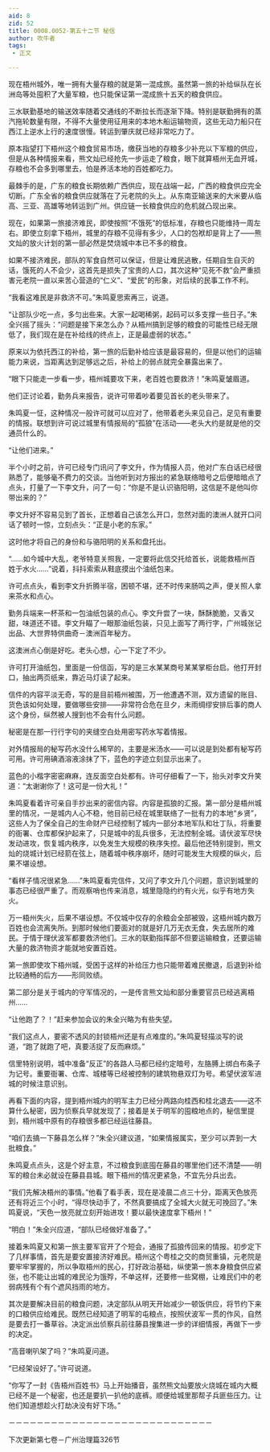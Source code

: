 ```yaml
---
aid: 8
zid: 52
title: 0008.0052-第五十二节 秘信
author: 吹牛者
tags: 
 - 正文

---
```




现在梧州城外，唯一拥有大量存粮的就是第一混成旅。虽然第一旅的补给纵队在长洲岛等处囤积了大量军粮，也只能保证第一混成旅十五天的粮食供应。

三水联勤基地的输送效率随着交通线的不断拉长而逐渐下降。特别是联勤拥有的蒸汽拖轮数量有限，不得不大量使用征用来的本地木船运输物资，这些无动力船只在西江上逆水上行的速度很慢。转运到肇庆就已经非常吃力了。

原本指望打下梧州这个粮食贸易市场，缴获当地的存粮多少补充以下军粮的供应，但是从各种情报来看，熊文灿已经抢先一步运走了粮食，眼下就算梧州无血开城，存粮也不会多到哪里去，怕是养活本地的百姓都吃力。

最棘手的是，广东的粮食长期依赖广西供应，现在战端一起，广西的粮食供应完全切断。广东全省的粮食供应就落在了元老院的头上。从东南亚输送来的大米要从临高、三亚、高雄等地转运到广州。供应链一长粮食供应的危机就凸现出来。

现在，如果第一旅接济难民，即使按照“不饿死”的低标准，存粮也只能维持一周左右。即使立刻拿下梧州，城里的存粮不见得有多少，人口的包袱却是背上了――熊文灿的放火计划的第一部必然是焚烧城中本已不多的粮食。

如果不接济难民，部队的军食自然可以保证，但是让难民逃散，任期自生自灭的话，饿死的人不会少，这首先是损失了宝贵的人口，其次这种“见死不救”会严重损害元老院一直以来苦心营造的“仁义”、“爱民”的形象，对后续的民事工作不利。

“我看这难民是非救济不可。”朱鸣夏思索再三，说道。

“让部队少吃一点，多匀出些来。大家一起喝稀粥，起码可以多支撑一些日子。”朱全兴摇了摇头：“问题是接下来怎么办？从梧州搞到足够的粮食的可能性已经无限低了，我们现在是在补给线的终点上，正是最虚弱的状态。”

原来以为依托西江的补给，第一旅的后勤补给应该是最容易的，但是以他们的运输能力来说，当距离达到足够远之后，补给上的弱点就完全暴露出来了。

“眼下只能走一步看一步，梧州城要攻下来，老百姓也要救济！”朱鸣夏皱眉道。

他们正讨论着，勤务兵来报告，说许可带着吵着要见首长的老头带来了。

朱鸣夏一怔，这种情况一般许可就可以应对了，他带着老头来见自己，足见有重要的情报。联想到许可说过城里有情报局的“孤狼”在活动――老头大约是就是他的交通员什么的。

“让他们进来。”

半个小时之前，许可已经专门讯问了李文升，作为情报人员，他对广东白话已经很熟悉了，能够毫不费力的交谈。当他听到对方报出的紧急联络暗号之后便暗暗点了点头，打量了一下李文升，问了一句：“你是不是认识骆阳明，这信是不是他叫你带出来的？”

李文升好不容易见到了首长，正想着自己该怎么开口，忽然对面的澳洲人就开口问话了顿时一惊，立刻点头：“正是小老的东家。”

这时他才将自己的身份和与骆阳明的关系和盘托出。

“……如今城中大乱，老爷特意关照我，一定要将此信交托给首长，说能救梧州百姓于水火……”说着，抖抖索索从鞋底摸出个油纸包来。

许可点点头，看到李文升折腾半宿，困顿不堪，还不时传来肠鸣之声，便关照人拿来茶水和点心。

勤务兵端来一杯茶和一包油纸包装的点心。李文升尝了一块，酥酥脆脆，又香又甜，味道还不错。李文升瞄了一眼那油纸包装，只见上面写了两行字，广州城张记出品、大世界特供曲奇－澳洲百年秘方。

这澳洲点心倒是好吃。老头心想，心一下定了不少。

许可打开油纸包，里面是一份信函，写的是三水某某商号某某掌柜台启。他打开封口，抽出两页纸来，靠近马灯读了起来。

信件的内容平淡无奇，写的是目前梧州被围，万一他遭遇不测，双方遗留的账目、货色该如何处理，要做哪些安排――非常符合危在旦夕，未雨绸缪安排后事的商人这个身份，纵然被人搜到也不会有什么问题。

秘密是在那一行行字句的夹缝空白处用密写药水写着情报。

对外情报局的秘写药水没什么稀罕的，主要是米汤水――可以说是到处都有秘写药可用。许可用碘酒溶液涂抹了下，蓝色的字迹立刻显示出来了。

蓝色的小楷字密密麻麻，连反面空白处都有。许可仔细看了一下，抬头对李文升笑道：“太谢谢你了！这可是一份大礼！”

朱鸣夏看着许可亲自手抄出来的密信内容。内容是孤狼的汇报。第一部分是梧州城里的情况，一是城内人心不稳，他目前已经在城里联络了一批有力的本地“乡贤”，这些人为了保全自己的生命财产已经控制了城内一部分本地军队和壮丁队，将重要的衙署、仓库都保护起来了，只是城中的乱兵很多，无法控制全城。请伏波军尽快发动进攻，恢复城内秩序，以免发生大规模的秩序失控。最后他还特别提到，熊文灿的烧城计划已经箭在弦上，随着城中秩序崩坏，随时可能发生大规模的纵火，后果不堪设想。

“看样子情况很紧急……”朱鸣夏看完信件，又问了李文升几个问题，意识到城里的事态已经很严重了。而观察哨也传来消息，城里隐隐约约有火光，似乎有地方失火。

万一梧州失火，后果不堪设想。不仅城中仅存的余粮会全部被毁，这梧州城内数万百姓也会流离失所。到那时候他们要面对的就是好几万无衣无食，失去居所的难民。于情于理伏波军都要救济他们。三水的联勤指挥部不但要运输粮食，还要运输大量的救济物资才能就地安置百姓。

第一旅即使攻下梧州城，受困于这样的补给压力也只能带着难民撤退，后退到补给比较通畅的后方――形同败绩。

第二部分是关于城内的守军情况的，一是传言熊文灿和部分重要官员已经逃离梧州……

“让他跑了？！”赶来参加会议的朱全兴略为有些失望。

“我们这点人，要密不透风的封锁梧州还是有点难度的。”朱鸣夏轻描淡写的说道，“跑了就跑了吧，真要活捉了反而麻烦。”

信里特别说明，城中准备“反正”的各路人马都已经约定暗号，左胳膊上绑白布条子为记号。重要衙署、仓库、城楼等已经被控制的建筑物悬双灯为号。希望伏波军进城的时候注意识别。

再看下面的内容，提到梧州城内的明军主力已经分两路向桂西和桂北退去――这不算什么秘密，因为侦察兵早就发现了；接着是关于明军的囤粮地点的，秘信里提到，梧州城中原有的存粮很多都已经运往藤县。

“咱们去搞一下藤县怎么样？”朱全兴建议道，“如果情报属实，至少可以弄到一大批粮食。”

朱鸣夏点点头，这是个好主意，不过粮食到底囤在藤县的哪里他们还不清楚――明军的粮台未必就设在藤县县城。眼下梧州的情况更紧急，不宜先分兵出去。

“我们先解决梧州的事情。”他看了看手表，现在是凌晨二点三十分，距离天色放亮还有将近三个小时，“得尽快动手了，不然真要搞成了全城大火就无可挽回了。”朱鸣夏说，“天色一放亮就立刻开始进攻！要以最快速度拿下梧州！”

“明白！”朱全兴应道，“部队已经做好准备了。”

接着朱鸣夏又和第一旅主要军官开了个短会，通报了孤狼传回来的情报。初步定下了几样事情，首先是要安置接济好难民。梧州这个粤桂之交的商贸重镇，元老院是要牢牢掌握的，所以争取梧州的民心，打好政治基础，纵使第一旅本身粮食供应紧张，也不能让出城的难民沦为饿殍，不单这样，还要修一些窝棚，让难民们中的老弱病残有个有个遮风挡雨的地方。

其次是要解决目前的粮食问题，决定部队从明天开始减少一顿饭供应，将节约下来的口粮供应给难民。既然已经知道了明军的屯粮点，按照伏波军一贯的作风，自然是要去打一番草谷。决定派出侦察兵前往藤县搜集进一步的详细情报，再做下一步的决定。

“高音喇叭架了吗？”朱鸣夏问道。

“已经架设好了。”许可说道。

“你写了一封《告梧州百姓书》马上开始播音，虽然熊文灿要放火烧城在城内大概已经不是一个秘密，也还是要扒一扒他的底裤。顺便给城里那帮子兵匪些压力。让他们知道想趁火打劫决没有好下场。”

－－－－－－－－－－－－－－－－－－－－－－－－－－－－－

下次更新第七卷－广州治理篇326节



